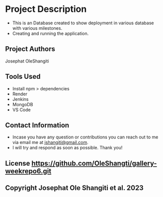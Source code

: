 # Project Description

- This is an Database created to show deployment in various database with various milestones.
- Creating and running the application.

## Project Authors

Josephat OleShangiti

## Tools Used

- Install npm > dependencies
- Render
- Jenkins
- MongoDB
- VS Code

## Contact Information

- Incase you have any question or contributions you can reach out to me via email me at jshangiti@gmail.com.
- I will try and respond as soon as possible. Thank you!

## License <https://github.com/OleShangti/gallery-weekrepo6.git>

## Copyright Josephat Ole Shangiti et al. 2023
